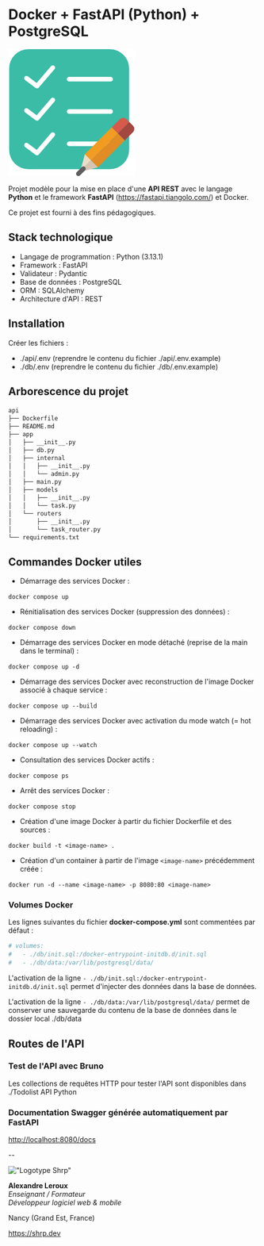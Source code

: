 # Docker + FastAPI (Python) + PostgreSQL

![Todolist](./assets/todolist.png)

Projet modèle pour la mise en place d'une __API REST__ avec le langage __Python__ et le framework __FastAPI__ (<https://fastapi.tiangolo.com/>) et Docker.

Ce projet est fourni à des fins pédagogiques.

## Stack technologique

- Langage de programmation : Python (3.13.1)
- Framework : FastAPI
- Validateur : Pydantic
- Base de données : PostgreSQL
- ORM : SQLAlchemy
- Architecture d'API : REST

## Installation

Créer les fichiers :

- ./api/.env (reprendre le contenu du fichier ./api/.env.example)
- ./db/.env (reprendre le contenu du fichier ./db/.env.example)

## Arborescence du projet

```text
api
├── Dockerfile
├── README.md
├── app
│   ├── __init__.py
│   ├── db.py
│   ├── internal
│   │   ├── __init__.py
│   │   └── admin.py
│   ├── main.py
│   ├── models
│   │   ├── __init__.py
│   │   └── task.py
│   └── routers
│       ├── __init__.py
│       └── task_router.py
└── requirements.txt
```

## Commandes Docker utiles

- Démarrage des services Docker :

`docker compose up`

- Rénitialisation des services Docker (suppression des données) :

`docker compose down`

- Démarrage des services Docker en mode détaché (reprise de la main dans le terminal) :

`docker compose up -d`

- Démarrage des services Docker avec reconstruction de l'image Docker associé à chaque service :

`docker compose up --build`

- Démarrage des services Docker avec activation du mode watch (= hot reloading) :

`docker compose up --watch`

- Consultation des services Docker actifs :

`docker compose ps`

- Arrêt des services Docker :

`docker compose stop`

- Création d'une image Docker à partir du fichier Dockerfile et des sources :

`docker build -t <image-name> .`

- Création d'un container à partir de l'image `<image-name>` précédemment créée :

`docker run -d --name <image-name> -p 8080:80 <image-name>`

### Volumes Docker

Les lignes suivantes du fichier __docker-compose.yml__ sont commentées par défaut :

```YAML
# volumes:
#   - ./db/init.sql:/docker-entrypoint-initdb.d/init.sql
#   - ./db/data:/var/lib/postgresql/data/
```

L'activation de la ligne `- ./db/init.sql:/docker-entrypoint-initdb.d/init.sql` permet d'injecter des données dans la base de données.

L'activation de la ligne `- ./db/data:/var/lib/postgresql/data/` permet de conserver une sauvegarde du contenu de la base de données dans le dossier local ./db/data

## Routes de l'API

### Test de l'API avec Bruno

Les collections de requêtes HTTP pour tester l'API sont disponibles dans ./Todolist API Python

### Documentation Swagger générée automatiquement par FastAPI

<http://localhost:8080/docs>

--

!["Logotype Shrp"](https://sherpa.one/images/sherpa-logotype.png)

__Alexandre Leroux__  
_Enseignant / Formateur_  
_Développeur logiciel web & mobile_

Nancy (Grand Est, France)

<https://shrp.dev>
